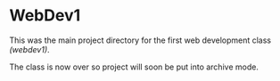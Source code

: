 # WebDev1
This was the main project directory for the first web development class *(webdev1)*.

The class is now over so project will soon be put into archive mode.

